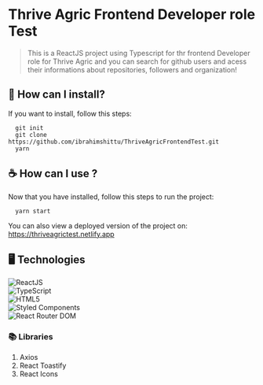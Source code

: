 # Thrive Agric Frontend Developer role Test

> This is a ReactJS project using Typescript for thr frontend Developer role for Thrive Agric and you can search for github users and acess their informations about repositories, followers and organization!

## 🚀 How can I install?

If you want to install, follow this steps:

```
  git init
  git clone https://github.com/ibrahimshittu/ThriveAgricFrontendTest.git
  yarn
```

## ☕ How can I use ?

Now that you have installed, follow this steps to run the project:

```
  yarn start
```

You can also view a deployed version of the project on: https://thriveagrictest.netlify.app

## 🖥️ Technologies

<img src="https://img.shields.io/badge/React-20232A?style=for-the-badge&logo=react&logoColor=61DAFB" alt="ReactJS"><br>
<img src="https://img.shields.io/badge/TypeScript-007ACC?style=for-the-badge&logo=typescript&logoColor=white" alt="TypeScript"><br>
<img src="https://img.shields.io/badge/HTML5-E34F26?style=for-the-badge&logo=html5&logoColor=white" alt="HTML5"><br>
<img src="https://img.shields.io/badge/styled--components-DB7093?style=for-the-badge&logo=styled-components&logoColor=white" alt="Styled Components"><br>
<img src="https://img.shields.io/badge/React_Router-CA4245?style=for-the-badge&logo=react-router&logoColor=white" alt="React Router DOM"><br>

### 📚 Libraries

1. Axios
2. React Toastify
3. React Icons
